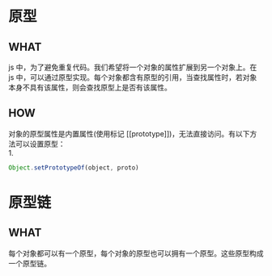# 原型
## WHAT
js 中，为了避免重复代码。我们希望将一个对象的属性扩展到另一个对象上。在 js 中，可以通过原型实现。每个对象都含有原型的引用，当查找属性时，若对象本身不具有该属性，则会查找原型上是否有该属性。

## HOW
对象的原型属性是内置属性(使用标记 [[prototype]])，无法直接访问。有以下方法可以设置原型：  
1.
```js
Object.setPrototypeOf(object, proto)
```

# 原型链
## WHAT
每个对象都可以有一个原型，每个对象的原型也可以拥有一个原型。这些原型构成一个原型链。